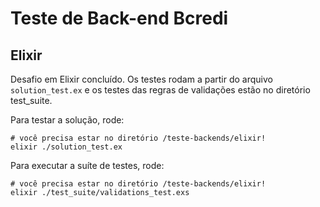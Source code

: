 # Teste de Back-end Bcredi
## Elixir
Desafio em Elixir concluído. Os testes rodam a partir do arquivo `solution_test.ex` e os testes das regras de validações estão no diretório test_suite.

Para testar a solução, rode:

```
# você precisa estar no diretório /teste-backends/elixir!
elixir ./solution_test.ex
```

Para executar a suíte de testes, rode:

```
# você precisa estar no diretório /teste-backends/elixir!
elixir ./test_suite/validations_test.exs
```